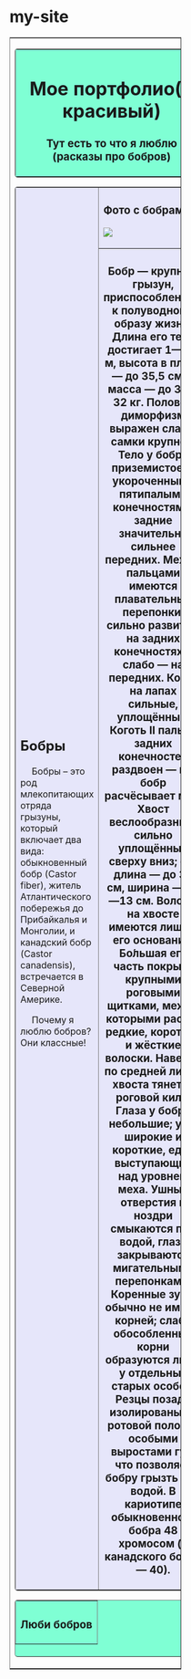 # my-site
<!DOCTYPE html>
<html lang="ru">
<head>
<meta charset="utf-8" />
<title>Мое портфолио</title>
</head>
<body>
<table
border="1"
align="center"
rules="rows"
style="width:60%;">

<tr>
<td>
<table
border="1"
background="images/168.png"
bgcolor="#7FFFD4"
cellpadding="10"
style="width:100%; border-radius:5px;">
<tr>
<th>
<h1>Мое портфолио(Я красивый)</h1>
<h3>Тут есть то что я люблю (расказы про бобров)</h3>
</th>
</tr>
</table>
<table
border="1"
bgcolor="#e6e6fa"
cellpadding="10"
style="width:100%; border-radius:5px;">

<tr>
<td
rowspan="2"
style="width:80%">
<h2>Бобры</h2>
<p style="text-indent:20px">
Бобры – это род млекопитающих отряда грызуны, который включает два вида: обыкновенный бобр (Castor fiber), житель Атлантического побережья до Прибайкалья и Монголии, и канадский бобр (Castor canadensis), встречается в Северной Америке.</p>

<p style="text-indent:20px">Почему я люблю бобров?
Они классные!</p>
</td>

<td bgcolor="#e6e6fa">
<h3>Фото с бобрами</h3>
<p>
<a href="">
<img class="MMImage-Origin" src="https://www.vladtime.ru/uploads/posts/2017-05/1495706453_beaver_family2.jpg">
</a>
</p>
<p>

</td>
</tr>
<tr>
<td
bgcolor="#e6e6fa"
align="center">
<h3>Бобр — крупный грызун, приспособленный к полуводному образу жизни. Длина его тела достигает 1—1,3 м, высота в плече — до 35,5 см, а масса — до 30—32 кг. Половой диморфизм выражен слабо, самки крупнее. Тело у бобра приземистое, с укороченными пятипалыми конечностями; задние значительно сильнее передних. Между пальцами имеются плавательные перепонки, сильно развитые на задних конечностях и слабо — на передних. Когти на лапах сильные, уплощённые. Коготь II пальца задних конечностей раздвоен — им бобр расчёсывает мех. Хвост веслообразный, сильно уплощённый сверху вниз; его длина — до 30 см, ширина — 10—13 см. Волосы на хвосте имеются лишь у его основания. Бо́льшая его часть покрыта крупными роговыми щитками, между которыми растут редкие, короткие и жёсткие волоски. Наверху по средней линии хвоста тянется роговой киль. Глаза у бобра небольшие; уши широкие и короткие, едва выступающие над уровнем меха. Ушные отверстия и ноздри смыкаются под водой, глаза закрываются мигательными перепонками. Коренные зубы обычно не имеют корней; слабо обособленные корни образуются лишь у отдельных старых особей. Резцы позади изолированы от ротовой полости особыми выростами губ, что позволяет бобру грызть под водой. В кариотипе обыкновенного бобра 48 хромосом (у канадского бобра — 40).</h3>


</td>
</tr>
</table>


<table
border="1"
bgcolor="#7FFFD4"
height="100"
cellpadding="10"
style="width:100%; border-radius:5px;">

<tr>

<th>
<h3>Люби бобров</h3>

</th>
</tr>
</table>

</td>
</tr>
</table>
</body>
</html>
